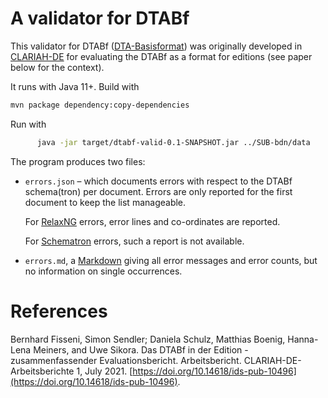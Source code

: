 # A validator for DTABf

This validator for DTABf ([DTA-Basisformat](https://www.deutschestextarchiv.de/doku/basisformat/)) was originally developed in [CLARIAH-DE](https://www.clariah.de/edieren-annotieren) for evaluating the DTABf as a format for editions (see paper below for the context).

It runs with Java 11+. Build with

```sh
mvn package dependency:copy-dependencies
```

Run with

```sh
      java -jar target/dtabf-valid-0.1-SNAPSHOT.jar ../SUB-bdn/data
```

The program produces two files:

- `errors.json` – which documents errors with respect to the DTABf schema(tron) per document. Errors are only reported for the first document to keep the list manageable.

  For [RelaxNG](https://relaxng.org/) errors, error lines and co-ordinates are reported.

  For [Schematron](https://www.schematron.com/) errors, such a report is not available.

- `errors.md`, a [Markdown](https://de.wikipedia.org/wiki/Markdown) giving all error messages and error counts, but no information on single occurrences.



# References

Bernhard Fisseni, Simon Sendler; Daniela Schulz, Matthias Boenig, Hanna-Lena Meiners, and Uwe Sikora. Das DTABf in der Edition - zusammenfassender Evaluationsbericht. Arbeitsbericht. CLARIAH-DE-Arbeitsberichte 1, July 2021. [https://doi.org/10.14618/ids-pub-10496](https://doi.org/10.14618/ids-pub-10496).

